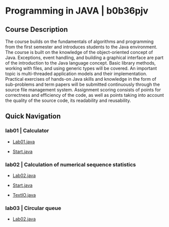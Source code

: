 # Programming in JAVA | b0b36pjv

## Course Description

The course builds on the fundamentals of algorithms and programming from the first semester and introduces students to the Java environment. The course is built on the knowledge of the object-oriented concept of Java. Exceptions, event handling, and building a graphical interface are part of the introduction to the Java language concept. Basic library methods, working with files, and using generic types will be covered. An important topic is multi-threaded application models and their implementation.
Practical exercises of hands-on Java skills and knowledge in the form of sub-problems and term papers will be submitted continuously through the source file management system. Assignment scoring consists of points for correctness and efficiency of the code, as well as points taking into account the quality of the source code, its readability and reusability.


## Quick Navigation

### lab01 | Calculator

- [Lab01.java](https://github.com/lubiku35/b0b36pjv/blob/main/lab01/src/main/java/cz/cvut/fel/pjv/Lab01.java)

- [Start.java](https://github.com/lubiku35/b0b36pjv/blob/main/lab01/src/main/java/cz/cvut/fel/pjv/Start.java)

### lab02 | Calculation of numerical sequence statistics

- [Lab02.java](https://github.com/lubiku35/b0b36pjv/blob/main/lab02/src/main/java/cz/cvut/fel/pjv/Lab02.java)

- [Start.java](https://github.com/lubiku35/b0b36pjv/blob/main/lab02/src/main/java/cz/cvut/fel/pjv/Start.java)

- [TextIO.java](https://github.com/lubiku35/b0b36pjv/blob/main/lab02/src/main/java/cz/cvut/fel/pjv/TextIO.java)

### lab03 | Circular queue

- [Lab02.java](https://github.com/lubiku35/b0b36pjv/blob/main/lab03/src/main/java/cz/cvut/fel/pjv/CircularArrayQueue.java)
